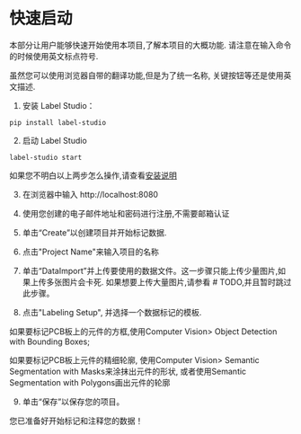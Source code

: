 # 快速启动
本部分让用户能够快速开始使用本项目,了解本项目的大概功能. 请注意在输入命令的时候使用英文标点符号. 

虽然您可以使用浏览器自带的翻译功能,但是为了统一名称, 关键按钮等还是使用英文描述.

1. 安装 Label Studio：
```
pip install label-studio
```

2. 启动 Label Studio
```
label-studio start
```
如果您不明白以上两步怎么操作,请查看[安装说明](..\Install\install.md)

3. 在浏览器中输入 http://localhost:8080

4. 使用您创建的电子邮件地址和密码进行注册,不需要邮箱认证

5. 单击“Create”以创建项目并开始标记数据.
   
6. 点击"Project Name"来输入项目的名称

7. 单击“DataImport”并上传要使用的数据文件。这一步骤只能上传少量图片,如果上传多张图片会卡死. 如果想要上传大量图片,请参看 # TODO,并且暂时跳过此步骤。

8. 点击"Labeling Setup", 并选择一个数据标记的模板. 

如果要标记PCB板上的元件的方框,使用Computer Vision> Object Detection with Bounding Boxes;

如果要标记PCB板上元件的精细轮廓, 使用Computer Vision> Semantic Segmentation with Masks来涂抹出元件的形状, 或者使用Semantic Segmentation with Polygons画出元件的轮廓

9. 单击“保存”以保存您的项目。

您已准备好开始标记和注释您的数据！